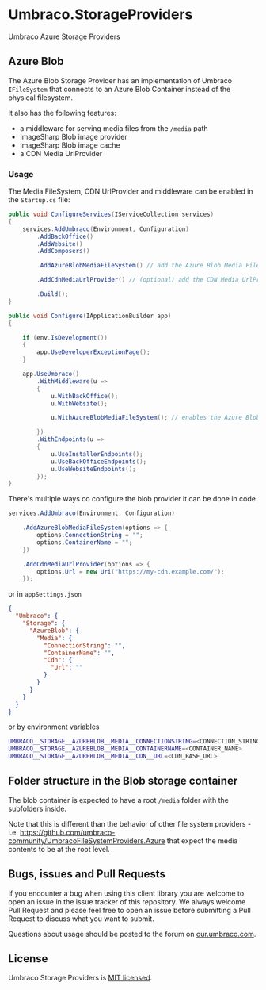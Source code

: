 # Umbraco.StorageProviders

Umbraco Azure Storage Providers

## Azure Blob

The Azure Blob Storage Provider has an implementation of Umbraco `IFileSystem`
that connects to an Azure Blob Container instead of the physical filesystem.

It also has the following features:

- a middleware for serving media files from the `/media` path
- ImageSharp Blob image provider
- ImageSharp Blob image cache
- a CDN Media UrlProvider

### Usage

The Media FileSystem, CDN UrlProvider and middleware can be enabled in the `Startup.cs` file:

```csharp
public void ConfigureServices(IServiceCollection services)
{
    services.AddUmbraco(Environment, Configuration)
        .AddBackOffice()
        .AddWebsite()
        .AddComposers()

        .AddAzureBlobMediaFileSystem() // add the Azure Blob Media FileSystem, and the ImageSharp providers

        .AddCdnMediaUrlProvider() // (optional) add the CDN Media UrlProvider

        .Build();
}

public void Configure(IApplicationBuilder app)
{

    if (env.IsDevelopment())
    {
        app.UseDeveloperExceptionPage();
    }

    app.UseUmbraco()
        .WithMiddleware(u =>
        {
            u.WithBackOffice();
            u.WithWebsite();

            u.WithAzureBlobMediaFileSystem(); // enables the Azure Blob Media FileSystem middleware

        })
        .WithEndpoints(u =>
        {
            u.UseInstallerEndpoints();
            u.UseBackOfficeEndpoints();
            u.UseWebsiteEndpoints();
        });
}
```

There's multiple ways co configure the blob provider it can be done in code

```csharp
services.AddUmbraco(Environment, Configuration)

    .AddAzureBlobMediaFileSystem(options => {
        options.ConnectionString = "";
        options.ContainerName = "";
    })

    .AddCdnMediaUrlProvider(options => {
        options.Url = new Uri("https://my-cdn.example.com/");
    });

```

or in `appSettings.json`

```json
{
  "Umbraco": {
    "Storage": {
      "AzureBlob": {
        "Media": {
          "ConnectionString": "",
          "ContainerName": "",
          "Cdn": {
            "Url": ""
          }
        }
      }
    }
  }
}
```

or by environment variables

```sh
UMBRACO__STORAGE__AZUREBLOB__MEDIA__CONNECTIONSTRING=<CONNECTION_STRING>
UMBRACO__STORAGE__AZUREBLOB__MEDIA__CONTAINERNAME=<CONTAINER_NAME>
UMBRACO__STORAGE__AZUREBLOB__MEDIA__CDN__URL=<CDN_BASE_URL>
```

## Folder structure in the Blob storage container
The blob container is expected to have a root `/media` folder with the subfolders inside.

Note that this is different than the behavior of other file system providers - i.e. https://github.com/umbraco-community/UmbracoFileSystemProviders.Azure that expect the media contents to be at the root level.

## Bugs, issues and Pull Requests

If you encounter a bug when using this client library you are welcome to open an issue in the issue tracker of this repository. We always welcome Pull Request and please feel free to open an issue before submitting a Pull Request to discuss what you want to submit.

Questions about usage should be posted to the forum on [our.umbraco.com](https://our.umbraco.com).

## License

Umbraco Storage Providers is [MIT licensed](LICENSE).